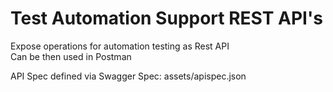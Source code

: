 # Test Automation Support REST API's  

Expose operations for automation testing as Rest API  
Can be then used in Postman  

API Spec defined via Swagger Spec: assets/apispec.json

